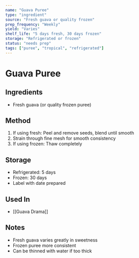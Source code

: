 ```yaml
---
name: "Guava Puree"
type: "ingredient"
source: "Fresh guava or quality frozen"
prep_frequency: "Weekly"
yield: "Varies"
shelf_life: "5 days fresh, 30 days frozen"
storage: "Refrigerated or frozen"
status: "needs prep"
tags: ["puree", "tropical", "refrigerated"]
---
```


# Guava Puree

## Ingredients
- Fresh guava (or quality frozen puree)

## Method
1. If using fresh: Peel and remove seeds, blend until smooth
2. Strain through fine mesh for smooth consistency
3. If using frozen: Thaw completely

## Storage
- Refrigerated: 5 days
- Frozen: 30 days
- Label with date prepared

## Used In
- [[Guava Drama]]

## Notes
- Fresh guava varies greatly in sweetness
- Frozen puree more consistent
- Can be thinned with water if too thick